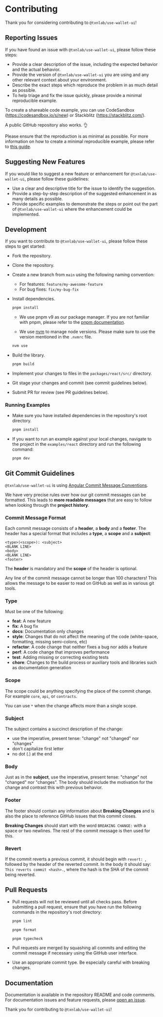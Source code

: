 # Contributing

Thank you for considering contributing to `@txnlab/use-wallet-ui`!

## Reporting Issues

If you have found an issue with `@txnlab/use-wallet-ui`, please follow these steps:

- Provide a clear description of the issue, including the expected behavior and the actual behavior.
- Provide the version of `@txnlab/use-wallet-ui` you are using and any other relevant context about your environment.
- Describe the exact steps which reproduce the problem in as much detail as possible.
- To help triage and fix the issue quickly, please provide a minimal reproducible example.

To create a shareable code example, you can use CodeSandbox (https://codesandbox.io/s/new) or Stackblitz (https://stackblitz.com/).

A public GitHub repository also works. 👌

Please ensure that the reproduction is as minimal as possible. For more information on how to create a minimal reproducible example, please refer to [this guide](https://stackoverflow.com/help/minimal-reproducible-example).

## Suggesting New Features

If you would like to suggest a new feature or enhancement for `@txnlab/use-wallet-ui`, please follow these guidelines:

- Use a clear and descriptive title for the issue to identify the suggestion.
- Provide a step-by-step description of the suggested enhancement in as many details as possible.
- Provide specific examples to demonstrate the steps or point out the part of `@txnlab/use-wallet-ui` where the enhancement could be implemented.

## Development

If you want to contribute to `@txnlab/use-wallet-ui`, please follow these steps to get started:

- Fork the repository.
- Clone the repository.
- Create a new branch from `main` using the following naming convention:

  - For features: `feature/my-awesome-feature`
  - For bug fixes: `fix/my-bug-fix`

- Install dependencies.

  ```bash
  pnpm install
  ```

  - We use pnpm v9 as our package manager. If you are not familiar with pnpm, please refer to the [pnpm documentation](https://pnpm.io/cli/install).

  - We use [nvm](https://github.com/nvm-sh/nvm) to manage node versions. Please make sure to use the version mentioned in the `.nvmrc` file.

  ```bash
  nvm use
  ```

- Build the library.

  ```bash
  pnpm build
  ```

- Implement your changes to files in the `packages/react/src/` directory.

- Git stage your changes and commit (see commit guidelines below).

- Submit PR for review (see PR guidelines below).

### Running Examples

- Make sure you have installed dependencies in the repository's root directory.

  ```bash
  pnpm install
  ```

- If you want to run an example against your local changes, navigate to the project in the `examples/react` directory and run the following command:

  ```bash
  pnpm dev
  ```

## Git Commit Guidelines

`@txnlab/use-wallet-ui` is using [Angular Commit Message Conventions](https://github.com/angular/angular.js/blob/master/DEVELOPERS.md#-git-commit-guidelines).

We have very precise rules over how our git commit messages can be formatted. This leads to **more readable messages** that are easy to follow when looking through the **project history**.

### Commit Message Format

Each commit message consists of a **header**, a **body** and a **footer**. The header has a special format that includes a **type**, a **scope** and a **subject**:

```
<type>(<scope>): <subject>
<BLANK LINE>
<body>
<BLANK LINE>
<footer>
```

The **header** is mandatory and the **scope** of the header is optional.

Any line of the commit message cannot be longer than 100 characters! This allows the message to be easier to read on GitHub as well as in various git tools.

### Type

Must be one of the following:

- **feat**: A new feature
- **fix**: A bug fix
- **docs**: Documentation only changes
- **style**: Changes that do not affect the meaning of the code (white-space, formatting, missing semi-colons, etc)
- **refactor**: A code change that neither fixes a bug nor adds a feature
- **perf**: A code change that improves performance
- **test**: Adding missing or correcting existing tests
- **chore**: Changes to the build process or auxiliary tools and libraries such as documentation generation

### Scope

The scope could be anything specifying the place of the commit change. For example `core`, `api`, or `contracts`.

You can use `*` when the change affects more than a single scope.

### Subject

The subject contains a succinct description of the change:

- use the imperative, present tense: "change" not "changed" nor "changes"
- don't capitalize first letter
- no dot (.) at the end

### Body

Just as in the **subject**, use the imperative, present tense: "change" not "changed" nor "changes". The body should include the motivation for the change and contrast this with previous behavior.

### Footer

The footer should contain any information about **Breaking Changes** and is also the place to reference GitHub issues that this commit closes.

**Breaking Changes** should start with the word `BREAKING CHANGE:` with a space or two newlines. The rest of the commit message is then used for this.

### Revert

If the commit reverts a previous commit, it should begin with `revert: `, followed by the header of the reverted commit. In the body it should say: `This reverts commit <hash>.`, where the hash is the SHA of the commit being reverted.

## Pull Requests

- Pull requests will not be reviewed until all checks pass. Before submitting a pull request, ensure that you have run the following commands in the repository's root directory:

  ```bash
  pnpm lint
  ```

  ```bash
  pnpm format
  ```

  ```bash
  pnpm typecheck
  ```

- Pull requests are merged by squashing all commits and editing the commit message if necessary using the GitHub user interface.

- Use an appropriate commit type. Be especially careful with breaking changes.

## Documentation

Documentation is available in the repository README and code comments. For documentation issues and feature requests, please [open an issue](https://github.com/Algorand-Developer-Retreat/use-wallet-ui/issues/new).

Thank you for contributing to `@txnlab/use-wallet-ui`!
